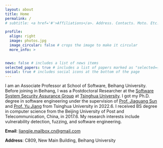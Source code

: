 ```yaml
---
layout: about
title: Home
permalink: /
# subtitle: <a href='#'>Affiliations</a>. Address. Contacts. Moto. Etc.

profile:
  align: right
  image: photos.jpg
  image_circular: false # crops the image to make it circular
  more_info: >
    

news: false # includes a list of news items
selected_papers: true # includes a list of papers marked as "selected={true}"
social: true # includes social icons at the bottom of the page
---
```


I am an Associate Professor at School of Software, Beihang University. 
Before joining in Beihang, I was a Postdoctoral Researcher at the [Software System Security Assurance Group](http://wingtecher.com/) at [Tsinghua University](https://www.tsinghua.edu.cn/en/). 
I got my Ph.D. degree in software engineering under the supervision of [Prof. Jiaguang Sun](https://www.tsinghua.edu.cn/info/1166/93889.htm) and [Prof. Yu Jiang](
https://sites.google.com/site/jiangyu198964) from Tsinghua University in 2022.6.
I received BS degree in computer science from the Beijing University of Post and Telecommunication, China, in 2017.6. 
My research interests include vulnerability detection, fuzzing, and software engineering.


<span style="font-weight:bold;">Email</span>: liangjie.mailbox.cn@gmail.com
<p><b>Address</b>: C809, New Main Building, Beihang University </p>